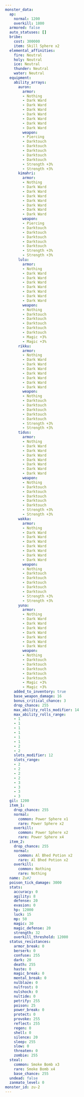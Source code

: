 ```yaml
---
monster_data:
  ap:
    normal: 1200
    overkill: 1800
  armored: false
  auto_statuses: []
  bribe:
    cost: 300000
    item: Skill Sphere x2
  elemental_affinities:
    fire: Neutral
    holy: Neutral
    ice: Neutral
    thunder: Neutral
    water: Neutral
  equipment:
    ability_arrays:
      auron:
        armor:
        - Nothing
        - Dark Ward
        - Dark Ward
        - Dark Ward
        - Dark Ward
        - Dark Ward
        - Dark Ward
        - Dark Ward
        weapon:
        - Piercing
        - Darktouch
        - Darktouch
        - Darktouch
        - Darktouch
        - Darktouch
        - Strength +3%
        - Strength +3%
      kimahri:
        armor:
        - Nothing
        - Dark Ward
        - Dark Ward
        - Dark Ward
        - Dark Ward
        - Dark Ward
        - Dark Ward
        - Dark Ward
        weapon:
        - Piercing
        - Darktouch
        - Darktouch
        - Darktouch
        - Darktouch
        - Darktouch
        - Strength +3%
        - Strength +3%
      lulu:
        armor:
        - Nothing
        - Dark Ward
        - Dark Ward
        - Dark Ward
        - Dark Ward
        - Dark Ward
        - Dark Ward
        - Dark Ward
        weapon:
        - Nothing
        - Darktouch
        - Darktouch
        - Darktouch
        - Darktouch
        - Darktouch
        - Magic +3%
        - Magic +3%
      rikku:
        armor:
        - Nothing
        - Dark Ward
        - Dark Ward
        - Dark Ward
        - Dark Ward
        - Dark Ward
        - Dark Ward
        - Dark Ward
        weapon:
        - Nothing
        - Darktouch
        - Darktouch
        - Darktouch
        - Darktouch
        - Darktouch
        - Strength +3%
        - Strength +3%
      tidus:
        armor:
        - Nothing
        - Dark Ward
        - Dark Ward
        - Dark Ward
        - Dark Ward
        - Dark Ward
        - Dark Ward
        - Dark Ward
        weapon:
        - Nothing
        - Darktouch
        - Darktouch
        - Darktouch
        - Darktouch
        - Darktouch
        - Strength +3%
        - Strength +3%
      wakka:
        armor:
        - Nothing
        - Dark Ward
        - Dark Ward
        - Dark Ward
        - Dark Ward
        - Dark Ward
        - Dark Ward
        - Dark Ward
        weapon:
        - Nothing
        - Darktouch
        - Darktouch
        - Darktouch
        - Darktouch
        - Darktouch
        - Strength +3%
        - Strength +3%
      yuna:
        armor:
        - Nothing
        - Dark Ward
        - Dark Ward
        - Dark Ward
        - Dark Ward
        - Dark Ward
        - Dark Ward
        - Dark Ward
        weapon:
        - Nothing
        - Darktouch
        - Darktouch
        - Darktouch
        - Darktouch
        - Darktouch
        - Magic +3%
        - Magic +3%
    added_to_inventory: true
    base_weapon_damage: 16
    bonus_critical_chance: 3
    drop_chance: 255
    max_ability_rolls_modifier: 14
    max_ability_rolls_range:
    - 1
    - 1
    - 1
    - 1
    - 1
    - 1
    - 2
    - 2
    slots_modifier: 12
    slots_range:
    - 2
    - 2
    - 2
    - 2
    - 3
    - 3
    - 3
    - 3
  gil: 1200
  item_1:
    drop_chance: 255
    normal:
      common: Power Sphere x1
      rare: Power Sphere x2
    overkill:
      common: Power Sphere x2
      rare: Power Sphere x4
  item_2:
    drop_chance: 255
    normal:
      common: Al Bhed Potion x2
      rare: Al Bhed Potion x2
    overkill:
      common: Nothing
      rare: Nothing
  name: Zu#2
  poison_tick_damage: 3000
  stats:
    accuracy: 0
    agility: 8
    defense: 20
    evasion: 0
    hp: 12000
    luck: 15
    mp: 50
    magic: 30
    magic_defense: 20
    strength: 32
    overkill_threshold: 12000
  status_resistances:
    armor_break: 0
    berserk: 0
    confuse: 255
    dark: 20
    death: 255
    haste: 0
    magic_break: 0
    mental_break: 0
    nulblaze: 0
    nulfrost: 0
    nulshock: 0
    nultide: 0
    petrify: 255
    poison: 25
    power_break: 0
    protect: 0
    provoke: 255
    reflect: 255
    regen: 0
    shell: 0
    silence: 20
    sleep: 255
    slow: 0
    threaten: 0
    zombie: 255
  steal:
    common: Smoke Bomb x3
    rare: Smoke Bomb x4
    base_chance: 255
  undead: false
  zanmato_level: 0
monster_id: zu-2
---
```

